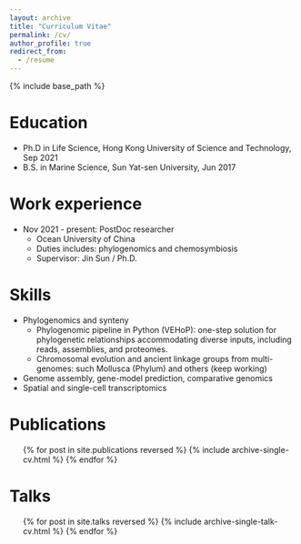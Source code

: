 ```yaml
---
layout: archive
title: "Curriculum Vitae"
permalink: /cv/
author_profile: true
redirect_from:
  - /resume
---
```


{% include base_path %}

Education
======
* Ph.D in Life Science, Hong Kong University of Science and Technology, Sep 2021
* B.S. in Marine Science, Sun Yat-sen University, Jun 2017

Work experience
======
* Nov 2021 - present: PostDoc researcher
  * Ocean University of China
  * Duties includes: phylogenomics and chemosymbiosis
  * Supervisor: Jin Sun / Ph.D.

  
Skills
======
* Phylogenomics and synteny
  * Phylogenomic pipeline in Python (VEHoP): one-step solution for phylogenetic relationships accommodating diverse inputs, including reads, assemblies, and proteomes.
  * Chromosomal evolution and ancient linkage groups from multi-genomes: such Mollusca (Phylum) and others (keep working)
* Genome assembly, gene-model prediction, comparative genomics
* Spatial and single-cell transcriptomics
 
Publications
======
  <ul>{% for post in site.publications reversed %}
    {% include archive-single-cv.html %}
  {% endfor %}</ul>
  
Talks
======
  <ul>{% for post in site.talks reversed %}
    {% include archive-single-talk-cv.html  %}
  {% endfor %}</ul>
  

